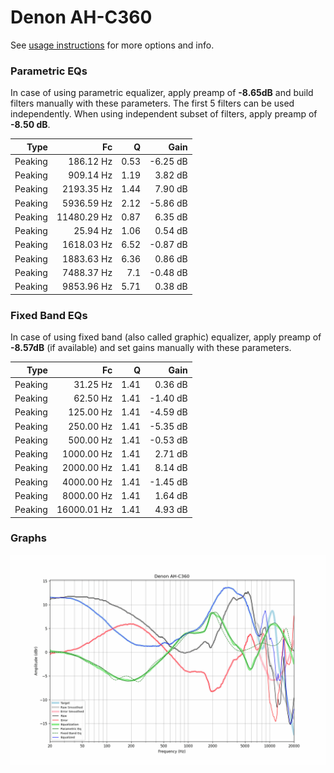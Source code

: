 # Denon AH-C360
See [usage instructions](https://github.com/jaakkopasanen/AutoEq#usage) for more options and info.

### Parametric EQs
In case of using parametric equalizer, apply preamp of **-8.65dB** and build filters manually
with these parameters. The first 5 filters can be used independently.
When using independent subset of filters, apply preamp of **-8.50 dB**.

| Type    | Fc          |    Q | Gain     |
|--------:|------------:|-----:|---------:|
| Peaking | 186.12 Hz   | 0.53 | -6.25 dB |
| Peaking | 909.14 Hz   | 1.19 | 3.82 dB  |
| Peaking | 2193.35 Hz  | 1.44 | 7.90 dB  |
| Peaking | 5936.59 Hz  | 2.12 | -5.86 dB |
| Peaking | 11480.29 Hz | 0.87 | 6.35 dB  |
| Peaking | 25.94 Hz    | 1.06 | 0.54 dB  |
| Peaking | 1618.03 Hz  | 6.52 | -0.87 dB |
| Peaking | 1883.63 Hz  | 6.36 | 0.86 dB  |
| Peaking | 7488.37 Hz  | 7.1  | -0.48 dB |
| Peaking | 9853.96 Hz  | 5.71 | 0.38 dB  |

### Fixed Band EQs
In case of using fixed band (also called graphic) equalizer, apply preamp of **-8.57dB**
(if available) and set gains manually with these parameters.

| Type    | Fc          |    Q | Gain     |
|--------:|------------:|-----:|---------:|
| Peaking | 31.25 Hz    | 1.41 | 0.36 dB  |
| Peaking | 62.50 Hz    | 1.41 | -1.40 dB |
| Peaking | 125.00 Hz   | 1.41 | -4.59 dB |
| Peaking | 250.00 Hz   | 1.41 | -5.35 dB |
| Peaking | 500.00 Hz   | 1.41 | -0.53 dB |
| Peaking | 1000.00 Hz  | 1.41 | 2.71 dB  |
| Peaking | 2000.00 Hz  | 1.41 | 8.14 dB  |
| Peaking | 4000.00 Hz  | 1.41 | -1.45 dB |
| Peaking | 8000.00 Hz  | 1.41 | 1.64 dB  |
| Peaking | 16000.01 Hz | 1.41 | 4.93 dB  |

### Graphs
![](./Denon%20AH-C360.png)